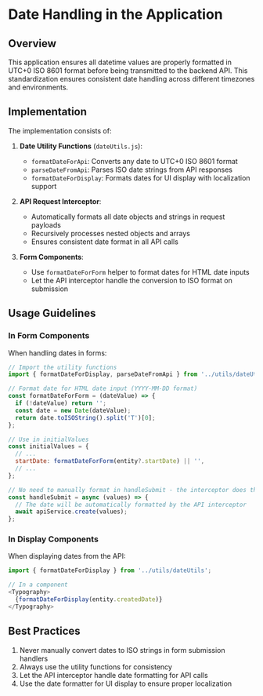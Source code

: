 # Date Handling in the Application

## Overview

This application ensures all datetime values are properly formatted in UTC+0 ISO 8601 format before being transmitted to the backend API. This standardization ensures consistent date handling across different timezones and environments.

## Implementation

The implementation consists of:

1. **Date Utility Functions** (`dateUtils.js`):
   - `formatDateForApi`: Converts any date to UTC+0 ISO 8601 format
   - `parseDateFromApi`: Parses ISO date strings from API responses
   - `formatDateForDisplay`: Formats dates for UI display with localization support

2. **API Request Interceptor**:
   - Automatically formats all date objects and strings in request payloads
   - Recursively processes nested objects and arrays
   - Ensures consistent date format in all API calls

3. **Form Components**:
   - Use `formatDateForForm` helper to format dates for HTML date inputs
   - Let the API interceptor handle the conversion to ISO format on submission

## Usage Guidelines

### In Form Components

When handling dates in forms:

```javascript
// Import the utility functions
import { formatDateForDisplay, parseDateFromApi } from '../utils/dateUtils';

// Format date for HTML date input (YYYY-MM-DD format)
const formatDateForForm = (dateValue) => {
  if (!dateValue) return '';
  const date = new Date(dateValue);
  return date.toISOString().split('T')[0];
};

// Use in initialValues
const initialValues = {
  // ...
  startDate: formatDateForForm(entity?.startDate) || '',
  // ...
};

// No need to manually format in handleSubmit - the interceptor does this
const handleSubmit = async (values) => {
  // The date will be automatically formatted by the API interceptor
  await apiService.create(values);
};
```

### In Display Components

When displaying dates from the API:

```javascript
import { formatDateForDisplay } from '../utils/dateUtils';

// In a component
<Typography>
  {formatDateForDisplay(entity.createdDate)}
</Typography>
```

## Best Practices

1. Never manually convert dates to ISO strings in form submission handlers
2. Always use the utility functions for consistency
3. Let the API interceptor handle date formatting for API calls
4. Use the date formatter for UI display to ensure proper localization 